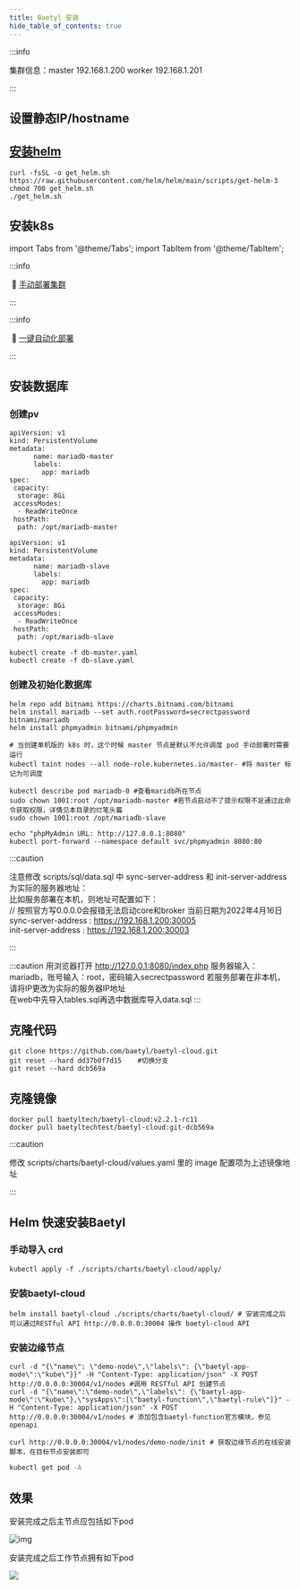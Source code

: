```yaml
---
title: Baetyl 安装
hide_table_of_contents: true
---
```


:::info

集群信息：master 192.168.1.200  	worker 192.168.1.201

:::

## 设置静态IP/hostname




## [安装helm](https://helm.sh/docs/intro/install/)

```shell
curl -fsSL -o get_helm.sh https://raw.githubusercontent.com/helm/helm/main/scripts/get-helm-3
chmod 700 get_helm.sh
./get_helm.sh
```



## 安装k8s



import Tabs from '@theme/Tabs';
import TabItem from '@theme/TabItem';

<Tabs>
  <TabItem value="Manually" label="手动">

:::info

​    🍎 [手动部署集群](https://www.zhangshitao.top/2022-5-7-k8s-Manually)

:::

  </TabItem>

  <TabItem value="Automatic" label="一键" default>

:::info

​    🍊 [一键自动化部署](https://www.zhangshitao.top/2022-5-7-k8s-Automatic)

:::

  </TabItem>
</Tabs>



## 安装数据库

### 创建pv

```shell
apiVersion: v1
kind: PersistentVolume
metadata:
      name: mariadb-master
      labels:
        app: mariadb
spec:
 capacity:
  storage: 8Gi
 accessModes:
  - ReadWriteOnce
 hostPath:
  path: /opt/mariadb-master
```

```shell
apiVersion: v1
kind: PersistentVolume
metadata:
      name: mariadb-slave
      labels:
        app: mariadb
spec:
 capacity:
  storage: 8Gi
 accessModes:
  - ReadWriteOnce
 hostPath:
  path: /opt/mariadb-slave
```

```shell
kubectl create -f db-master.yaml 
kubectl create -f db-slave.yaml
```

### 创建及初始化数据库

```shell
helm repo add bitnami https://charts.bitnami.com/bitnami
helm install mariadb --set auth.rootPassword=secrectpassword bitnami/mariadb
helm install phpmyadmin bitnami/phpmyadmin 

# 当创建单机版的 k8s 时，这个时候 master 节点是默认不允许调度 pod 手动部署时需要运行
kubectl taint nodes --all node-role.kubernetes.io/master- #将 master 标记为可调度

kubectl describe pod mariadb-0 #查看maridb所在节点
sudo chown 1001:root /opt/mariadb-master #若节点启动不了提示权限不足通过此命令获取权限，详情见本目录的烂笔头篇
sudo chown 1001:root /opt/mariadb-slave

echo "phpMyAdmin URL: http://127.0.0.1:8080"
kubectl port-forward --namespace default svc/phpmyadmin 8080:80
```

:::caution

注意修改 scripts/sql/data.sql 中 sync-server-address 和 init-server-address 为实际的服务器地址：  
比如服务部署在本机，则地址可配置如下：   
// 按照官方写0.0.0.0会报错无法启动core和broker  当前日期为2022年4月16日   
sync-server-address : https://192.168.1.200:30005	   
init-server-address : https://192.168.1.200:30003

:::

:::caution
用浏览器打开 http://127.0.0.1:8080/index.php  服务器输入：mariadb，账号输入：root，密码输入secrectpassword
若服务部署在非本机，请将IP更改为实际的服务器IP地址  
在web中先导入tables.sql再选中数据库导入data.sql
:::

## 克隆代码

```shell
git clone https://github.com/baetyl/baetyl-cloud.git
git reset --hard dd37b0f7d15	#切换分支
git reset --hard dcb569a
```

## 克隆镜像

```shell
docker pull baetyltech/baetyl-cloud:v2.2.1-rc11
docker pull baetyltechtest/baetyl-cloud:git-dcb569a
```

:::caution

修改 scripts/charts/baetyl-cloud/values.yaml 里的 image 配置项为上述镜像地址

:::


## Helm 快速安装Baetyl

### 手动导入 crd

```shell
kubectl apply -f ./scripts/charts/baetyl-cloud/apply/
```

### 安装baetyl-cloud

```shell
helm install baetyl-cloud ./scripts/charts/baetyl-cloud/ # 安装完成之后可以通过RESTful API http://0.0.0.0:30004 操作 baetyl-cloud API
```

### 安装边缘节点

```shell
curl -d "{\"name\": \"demo-node\",\"labels\": {\"baetyl-app-mode\":\"kube\"}}" -H "Content-Type: application/json" -X POST http://0.0.0.0:30004/v1/nodes #调用 RESTful API 创建节点
curl -d "{\"name\":\"demo-node\",\"labels\": {\"baetyl-app-mode\":\"kube\"},\"sysApps\":[\"baetyl-function\",\"baetyl-rule\"]}" -H "Content-Type: application/json" -X POST http://0.0.0.0:30004/v1/nodes # 添加包含baetyl-function官方模块，参见openapi

curl http://0.0.0.0:30004/v1/nodes/demo-node/init # 获取边缘节点的在线安装脚本，在目标节点安装即可
```

```sh
kubectl get pod -A
```

## 效果

安装完成之后主节点应包括如下pod

![img](/img/baetyl/env/1.0.png)

安装完成之后工作节点拥有如下pod

![](/img/baetyl/env/1.1.png)

